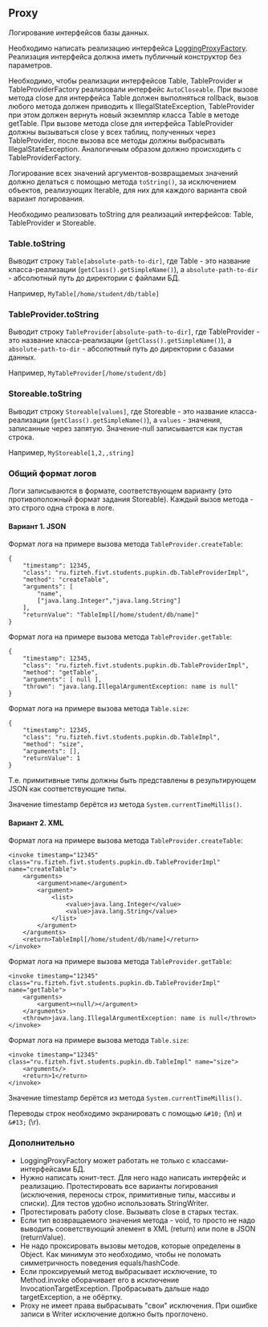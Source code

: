 ## Proxy

Логирование интерфейсов базы данных.

Необходимо написать реализацию интерфейса [LoggingProxyFactory](../src/ru/fizteh/fivt/storage/structured/LoggingProxyFactory.java).
Реализация интерфейса должна иметь публичный конструктор без параметров.

Необходимо, чтобы реализации интерфейсов Table, TableProvider и TableProviderFactory реализовали интерфейс
```AutoCloseable```. При вызове метода close для интерфейса Table должен выполняться rollback, вызов любого
метода должен приводить к IllegalStateException, TableProvider при этом должен вернуть новый экземпляр класса
Table в методе getTable. При вызове метода close для интерфейса TableProvider должны вызываться close у всех
таблиц, полученных через TableProvider, после вызова все методы должны выбрасывать IllegalStateException.
Аналогичным образом должно происходить с TableProviderFactory.

Логирование всех значений аргументов-возвращаемых значений должно делаться с помощью метода ```toString()```,
за исключением объектов, реализующих Iterable, для них для каждого варианта свой вариант логирования.

Необходимо реализовать toString для реализаций интерфейсов: Table, TableProvider и Storeable.

### Table.toString
Выводит строку ```Table[absolute-path-to-dir]```, где Table - это название класса-реализации
(```getClass().getSimpleName()```), а ```absolute-path-to-dir``` - абсолютный путь до директории с файлами БД.

Например, ```MyTable[/home/student/db/table]```

### TableProvider.toString
Выводит строку ```TableProvider[absolute-path-to-dir]```, где TableProvider - это название класса-реализации
(```getClass().getSimpleName()```), а ```absolute-path-to-dir``` - абсолютный путь до директории с базами данных.

Например, ```MyTableProvider[/home/student/db]```

### Storeable.toString
Выводит строку ```Storeable[values]```, где Storeable - это название класса-реализации
(```getClass().getSimpleName()```), а ```values``` - значения, записанные через запятую. Значение-null записывается
как пустая строка.

Например, ```MyStoreable[1,2,,string]```

### Общий формат логов

Логи записываются в формате, соответствующем варианту (это противоположный формат задания Storeable). Каждый вызов
метода - это строго одна строка в логе.

#### Вариант 1. JSON

Формат лога на примере вызова метода ```TableProvider.createTable```:
```
{
    "timestamp": 12345,
    "class": "ru.fizteh.fivt.students.pupkin.db.TableProviderImpl",
    "method": "createTable",
    "arguments": [
        "name",
        ["java.lang.Integer","java.lang.String"]
    ],
    "returnValue": "TableImpl[/home/student/db/name]"
}
```

Формат лога на примере вызова метода ```TableProvider.getTable```:
```
{
    "timestamp": 12345,
    "class": "ru.fizteh.fivt.students.pupkin.db.TableProviderImpl",
    "method": "getTable",
    "arguments": [ null ],
    "thrown": "java.lang.IllegalArgumentException: name is null"
}
```

Формат лога на примере вызова метода ```Table.size```:
```
{
    "timestamp": 12345,
    "class": "ru.fizteh.fivt.students.pupkin.db.TableImpl",
    "method": "size",
    "arguments": [],
    "returnValue": 1
}
```

Т.е. примитивные типы должны быть представлены в результирующем JSON как соответствующие типы.

Значение timestamp берётся из метода ```System.currentTimeMillis()```.

#### Вариант 2. XML

Формат лога на примере вызова метода ```TableProvider.createTable```:
```
<invoke timestamp="12345" class="ru.fizteh.fivt.students.pupkin.db.TableProviderImpl" name="createTable">
    <arguments>
        <argument>name</argument>
        <argument>
            <list>
                <value>java.lang.Integer</value>
                <value>java.lang.String</value>
            </list>
        </argument>
    </arguments>
    <return>TableImpl[/home/student/db/name]</return>
</invoke>
```

Формат лога на примере вызова метода ```TableProvider.getTable```:
```
<invoke timestamp="12345" class="ru.fizteh.fivt.students.pupkin.db.TableProviderImpl" name="getTable">
    <arguments>
        <argument><null/></argument>
    </arguments>
    <thrown>java.lang.IllegalArgumentException: name is null</thrown>
</invoke>
```

Формат лога на примере вызова метода ```Table.size```:
```
<invoke timestamp="12345" class="ru.fizteh.fivt.students.pupkin.db.TableImpl" name="size">
    <arguments/>
    <return>1</return>
</invoke>
```

Значение timestamp берётся из метода ```System.currentTimeMillis()```.

Переводы строк необходимо экранировать с помощью ```&#10;``` (\n) и ```&#13;``` (\r).

### Дополнительно
* LoggingProxyFactory может работать не только с классами-интерфейсами БД.
* Нужно написать юнит-тест. Для него надо написать интерфейс и реализацию. Протестировать
все варианты логирования (исключения, переносы строк, примитивные типы, массивы и списки).
Для тестов удобно использовать StringWriter.
* Протестировать работу close. Вызывать close в старых тестах.
* Если тип возвращаемого значения метода - void, то просто не надо выводить сооветствующий
элемент в XML (return) или поле в JSON (returnValue).
* Не надо проксировать вызовы методов, которые определены в Object. Как минимум это необходимо,
чтобы не поломать симметричность поведения equals/hashCode.
* Если проксируемый метод выбрасывает исключение, то Method.invoke оборачивает его в исключение
InvocationTargetException. Пробрасывать дальше надо targetException, а не обёртку.
* Proxy не имеет права выбрасывать "свои" исключения. При ошибке записи в Writer исключение
должно быть проглочено.
